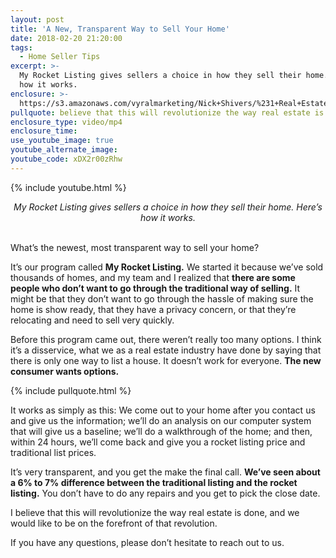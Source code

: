 ```yaml
---
layout: post
title: 'A New, Transparent Way to Sell Your Home'
date: 2018-02-20 21:20:00
tags:
  - Home Seller Tips
excerpt: >-
  My Rocket Listing gives sellers a choice in how they sell their home. Here’s
  how it works.
enclosure: >-
  https://s3.amazonaws.com/vyralmarketing/Nick+Shivers/%231+Real+Estate+Team+in+the+Portland+Metro++SW+Washington+How+does+a+rocket+listing+work.mp4
pullquote: believe that this will revolutionize the way real estate is done.
enclosure_type: video/mp4
enclosure_time:
use_youtube_image: true
youtube_alternate_image:
youtube_code: xDX2r00zRhw
---
```


{% include youtube.html %}

<center><em>My Rocket Listing gives sellers a choice in how they sell their home. Here&rsquo;s how it works.</em></center>

<center>&nbsp;</center>

What’s the newest, most transparent way to sell your home?

It’s our program called **My Rocket Listing.** We started it because we’ve sold thousands of homes, and my team and I realized that **there are some people who don’t want to go through the traditional way of selling.** It might be that they don’t want to go through the hassle of making sure the home is show ready, that they have a privacy concern, or that they’re relocating and need to sell very quickly.

Before this program came out, there weren’t really too many options. I think it’s a disservice, what we as a real estate industry have done by saying that there is only one way to list a house. It doesn’t work for everyone. **The new consumer wants options.**

{% include pullquote.html %}

It works as simply as this: We come out to your home after you contact us and give us the information; we’ll do an analysis on our computer system that will give us a baseline; we’ll do a walkthrough of the home; and then, within 24 hours, we’ll come back and give you a rocket listing price and traditional list prices.

It’s very transparent, and you get the make the final call. **We’ve seen about a 6% to 7% difference between the traditional listing and the rocket listing.** You don’t have to do any repairs and you get to pick the close date.

I believe that this will revolutionize the way real estate is done, and we would like to be on the forefront of that revolution.

If you have any questions, please don’t hesitate to reach out to us.<br>
